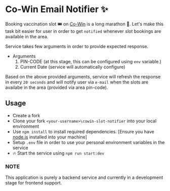 # Co-Win Email Notifier :sparkles:

Booking vaccination slot :tickets: on [Co-Win](https://www.cowin.gov.in/home) is a long marathon :runner:. Let's make this task bit easier for user in order to get `notified` whenever slot bookings are available in the area.

Service takes few arguments in order to provide expected response.
- Arguments
    1. PIN-CODE (at this stage, this can be configured using `env` variable.)
    2. Current Date (service will automatically configure)

Based on the above provided arguments, service will refresh the response in every `20 seconds` and will notify user via `e-mail` when the slots are availabe in the area (provided via area pin-code).

## Usage

- Create a fork
- Clone your fork `<your-username>\cowin-slot-notifier` into your local envìronment
- Use `npm install` to install required dependencies. [Ensure you have [node.js](https://nodejs.org/en/download/) installed into your machine]
- Setup `.env` file in order to use your personal environment variables in the service
- :fire: Start the service using `npm run start:dev`


### NOTE

This application is purely a backend service and currently in a development stage for frontend support. 
